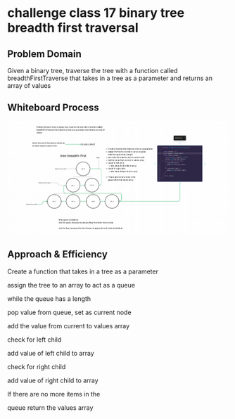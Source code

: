 # challenge class 17 binary tree breadth first traversal

## Problem Domain

Given a binary tree, traverse the tree with a function called
breadthFirstTraverse that takes in a tree as a parameter and returns an array of
values

## Whiteboard Process

![whiteboard](../assets/class-17-whiteboard.png)

## Approach & Efficiency

Create a function that takes in a tree as a parameter

assign the tree to an array to act as a queue

while the queue has a length

pop value from queue, set as current node

add the value from current to values array

check for left child

add value of left child to array

check for right child

add value of right child to array

If there are no more items in the

queue return the values array
